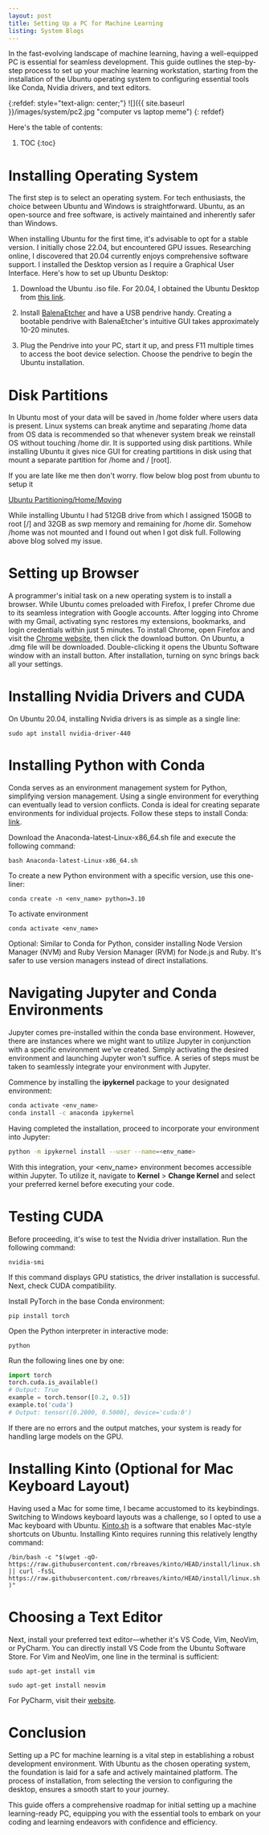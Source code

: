 ```yaml
---
layout: post
title: Setting Up a PC for Machine Learning
listing: System Blogs
---
```


In the fast-evolving landscape of machine learning, having a well-equipped PC is essential for seamless development. This guide outlines the step-by-step process to set up your machine learning workstation, starting from the installation of the Ubuntu operating system to configuring essential tools like Conda, Nvidia drivers, and text editors.

{:refdef: style="text-align: center;"}
![]({{ site.baseurl }}/images/system/pc2.jpg "computer vs laptop meme")
{: refdef}

Here's the table of contents:

1. TOC
{:toc}

# Installing Operating System

The first step is to select an operating system. For tech enthusiasts, the choice between Ubuntu and Windows is straightforward. Ubuntu, as an open-source and free software, is actively maintained and inherently safer than Windows.

When installing Ubuntu for the first time, it's advisable to opt for a stable version. I initially chose 22.04, but encountered GPU issues. Researching online, I discovered that 20.04 currently enjoys comprehensive software support. I installed the Desktop version as I require a Graphical User Interface. Here's how to set up Ubuntu Desktop:

1. Download the Ubuntu .iso file. For 20.04, I obtained the Ubuntu Desktop from [this link](https://releases.ubuntu.com/focal/).

2. Install [BalenaEtcher](https://etcher.balena.io/) and have a USB pendrive handy. Creating a bootable pendrive with BalenaEtcher's intuitive GUI takes approximately 10-20 minutes.

3. Plug the Pendrive into your PC, start it up, and press F11 multiple times to access the boot device selection. Choose the pendrive to begin the Ubuntu installation.

# Disk Partitions

In Ubuntu most of your data will be saved in /home folder where users data is present. Linux systems can break anytime and separating /home data from OS data is recommended so that whenever system break we reinstall OS without touching /home dir. It is supported using disk partitions. While installing Ubuntu it gives nice GUI for creating partitions in disk using that mount a separate partition for /home and / [root]. 

If you are late like me then don't worry. flow below blog post from ubuntu to setup it

[Ubuntu Partitioning/Home/Moving](https://help.ubuntu.com/community/Partitioning/Home/Moving)

While installing Ubuntu I had 512GB drive from which I assigned 150GB to root [/] and 32GB as swp memory and remaining for /home dir. Somehow /home was not mounted and I found out when I got disk full. Following above blog solved my issue. 


# Setting up Browser

A programmer's initial task on a new operating system is to install a browser. While Ubuntu comes preloaded with Firefox, I prefer Chrome due to its seamless integration with Google accounts. After logging into Chrome with my Gmail, activating sync restores my extensions, bookmarks, and login credentials within just 5 minutes. To install Chrome, open Firefox and visit the [Chrome website](https://www.google.com/chrome/), then click the download button. On Ubuntu, a .dmg file will be downloaded. Double-clicking it opens the Ubuntu Software window with an install button. After installation, turning on sync brings back all your settings.

# Installing Nvidia Drivers and CUDA

On Ubuntu 20.04, installing Nvidia drivers is as simple as a single line:

```sudo apt install nvidia-driver-440```

# Installing Python with Conda

Conda serves as an environment management system for Python, simplifying version management. Using a single environment for everything can eventually lead to version conflicts. Conda is ideal for creating separate environments for individual projects. Follow these steps to install Conda: [link](https://docs.conda.io/projects/conda/en/latest/user-guide/install/linux.html).

Download the Anaconda-latest-Linux-x86_64.sh file and execute the following command:

```bash Anaconda-latest-Linux-x86_64.sh```

To create a new Python environment with a specific version, use this one-liner:

```conda create -n <env_name> python=3.10```

To activate environment

```conda activate <env_name>```

Optional:
Similar to Conda for Python, consider installing Node Version Manager (NVM) and Ruby Version Manager (RVM) for Node.js and Ruby. It's safer to use version managers instead of direct installations.

# Navigating Jupyter and Conda Environments

Jupyter comes pre-installed within the conda base environment. However, there are instances where we might want to utilize Jupyter in conjunction with a specific environment we've created. Simply activating the desired environment and launching Jupyter won't suffice. A series of steps must be taken to seamlessly integrate your environment with Jupyter.

Commence by installing the **ipykernel** package to your designated environment:

```bash
conda activate <env_name>
conda install -c anaconda ipykernel
```

Having completed the installation, proceed to incorporate your environment into Jupyter:

```bash
python -m ipykernel install --user --name=<env_name>
```

With this integration, your \<env_name\> environment becomes accessible within Jupyter. To utilize it, navigate to **Kernel** > **Change Kernel** and select your preferred kernel before executing your code.

# Testing CUDA

Before proceeding, it's wise to test the Nvidia driver installation. Run the following command:

``` nvidia-smi ```

If this command displays GPU statistics, the driver installation is successful. Next, check CUDA compatibility.

Install PyTorch in the base Conda environment:

```pip install torch```

Open the Python interpreter in interactive mode:

``` python ```

Run the following lines one by one:

```python
import torch
torch.cuda.is_available()
# Output: True
example = torch.tensor([0.2, 0.5])
example.to('cuda')
# Output: tensor([0.2000, 0.5000], device='cuda:0')
```

If there are no errors and the output matches, your system is ready for handling large models on the GPU.

# Installing Kinto (Optional for Mac Keyboard Layout)

Having used a Mac for some time, I became accustomed to its keybindings. Switching to Windows keyboard layouts was a challenge, so I opted to use a Mac keyboard with Ubuntu. [Kinto.sh](https://kinto.sh/) is a software that enables Mac-style shortcuts on Ubuntu. Installing Kinto requires running this relatively lengthy command:

```/bin/bash -c "$(wget -qO- https://raw.githubusercontent.com/rbreaves/kinto/HEAD/install/linux.sh || curl -fsSL https://raw.githubusercontent.com/rbreaves/kinto/HEAD/install/linux.sh)"```

# Choosing a Text Editor

Next, install your preferred text editor—whether it's VS Code, Vim, NeoVim, or PyCharm. You can directly install VS Code from the Ubuntu Software Store. For Vim and NeoVim, one line in the terminal is sufficient:

```sudo apt-get install vim```

```sudo apt-get install neovim```

For PyCharm, visit their [website](https://www.jetbrains.com/help/pycharm/installation-guide.html#f956621e).

# Conclusion
Setting up a PC for machine learning is a vital step in establishing a robust development environment. With Ubuntu as the chosen operating system, the foundation is laid for a safe and actively maintained platform. The process of installation, from selecting the version to configuring the desktop, ensures a smooth start to your journey.

This guide offers a comprehensive roadmap for initial setting up a machine learning-ready PC, equipping you with the essential tools to embark on your coding and learning endeavors with confidence and efficiency.

[^1]: This is a footnote.

